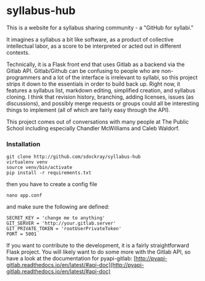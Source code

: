 # syllabus-hub

This is a website for a syllabus sharing community - a "GitHub for syllabi."

It imagines a syllabus a bit like software, as a product of collective intellectual labor, as a score to be interpreted or acted out in different contexts.

Technically, it is a Flask front end that uses Gitlab as a backend via the Gitlab API. Gitlab/Github can be confusing to people who are non-programmers and a lot of the interface is irrelevant to syllabi, so this project strips it down to the essentials in order to build back up. Right now, it features a syllabus list, markdown editing, simplified creation, and syllabus cloning. I think that revision history, branching, adding licenses, issues (as discussions), and possibly merge requests or groups could all be interesting things to implement (all of which are fairly easy through the API).

This project comes out of conversations with many people at The Public School including especially Chandler McWilliams and Caleb Waldorf.

### Installation

```
git clone http://github.com/sdockray/syllabus-hub
virtualenv venv 
source venv/bin/activate
pip install -r requirements.txt
```

then you have to create a config file
```
nano app.conf
```
and make sure the following are defined:
```
SECRET_KEY = 'change me to anything'
GIT_SERVER = 'http://your.gitlab.server'
GIT_PRIVATE_TOKEN = 'rootUserPrivateToken'
PORT = 5001
```
If you want to contribute to the development, it is a fairly straightforward Flask project. You will likely want to do some more with the Gitlab API, so have a look at the documentation for pyapi-gitlab: [http://pyapi-gitlab.readthedocs.io/en/latest/#api-doc](http://pyapi-gitlab.readthedocs.io/en/latest/#api-doc)

